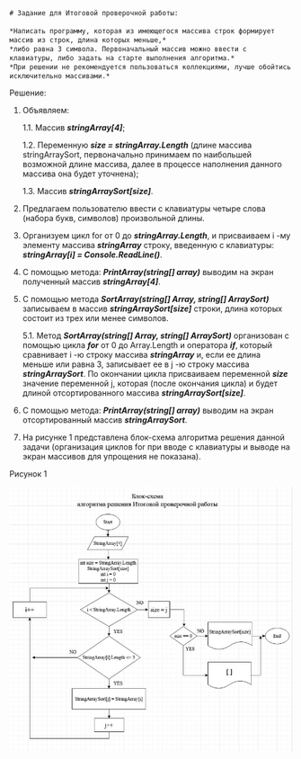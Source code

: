     # Задание для Итоговой проверочной работы:

    *Написать программу, которая из имеющегося массива строк формирует массив из строк, длина которых меньше,* 
    *либо равна 3 символа. Первоначальный массив можно ввести с клавиатуры, либо задать на старте выполнения алгоритма.* 
    *При решении не рекомендуется пользоваться коллекциями, лучше обойтись исключительно массивами.*

Решение:
1. Объявляем:

    1.1. Массив ***stringArray[4]***;

    1.2. Переменную ***size = stringArray.Length*** (длине массива stringArraySort, первоначально принимаем по наибольшей возможной длине массива, далее в процессе наполнения данного массива она будет уточнена);

    1.3. Массив ***stringArraySort[size]***.

2. Предлагаем пользователю ввести с клавиатуры четыре слова (набора букв, символов) произвольной длины.
3. Организуем цикл for от 0 до ***stringArray.Length***, и присваиваем i -му элементу массива ***stringArray*** строку, введенную с клавиатуры: ***stringArray[i] = Console.ReadLine()***.
4. С помощью метода: ***PrintArray(string[] array)*** выводим на экран полученный массив ***stringArray[4]***.
5. С помощью метода ***SortArray(string[] Array, string[] ArraySort)*** записываем в массив ***stringArraySort[size]*** строки, длина которых состоит из трех или менее символов.

    5.1. Метод ***SortArray(string[] Array, string[] ArraySort)*** организован с помощью цикла ***for*** от 0 до Array.Length и оператора ***if***, который сравнивает i -ю строку массива ***stringArray*** и, если ее длина меньше или равна 3, записывает ее в j -ю строку массива ***stringArraySort***. По окончании цикла присваиваем переменной ***size*** значение переменной j, которая (после окончания цикла) и будет длиной отсортированного массива ***stringArraySort[size]***.
6. С помощью метода: ***PrintArray(string[] array)*** выводим на экран отсортированный массив ***stringArraySort***.
7. На рисунке 1 представлена блок-схема алгоритма решения данной задачи (организация циклов for при вводе с клавиатуры и выводе на экран массивов для упрощения не показана).

Рисунок 1

![Рисунок 1](1.JPG)

